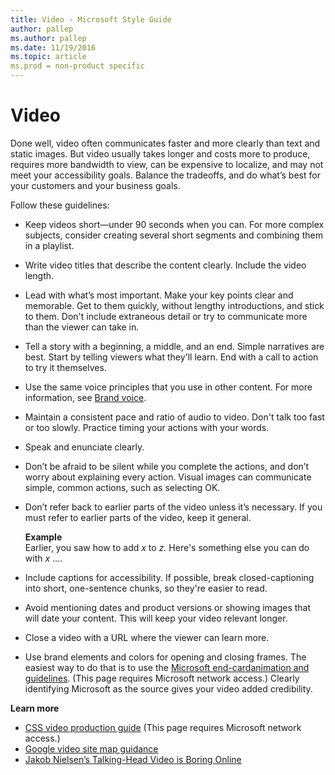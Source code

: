```yaml
---
title: Video - Microsoft Style Guide
author: pallep
ms.author: pallep
ms.date: 11/19/2016
ms.topic: article
ms.prod = non-product specific
---
```


# Video

Done
well, video often communicates faster and more clearly than text and
static images. But video usually takes longer and costs more to
produce, requires more bandwidth to view, can be expensive to
localize, and may not meet your accessibility goals. Balance the
tradeoffs, and do what’s best for your customers and your business
goals.

Follow these guidelines:

  - Keep
    videos short—under 90 seconds when you can. For more complex
    subjects, consider creating several short segments and
    combining them in a playlist.
    
  - Write video titles that describe the content clearly. Include the video length. 
  
  - Lead
    with what’s most important. Make your key points clear and
    memorable. Get to them quickly, without lengthy introductions, and
    stick to them. Don't include extraneous detail or try to
    communicate more than the viewer can take in.
    
  - Tell
    a story with a beginning, a middle, and an end. Simple narratives
    are best. Start by telling viewers what they'll learn. End with a
    call to action to try it themselves.
    
  - Use the same voice principles that you use in other content. For more information, see [Brand voice](/style-guide/brand-voice-above-all-simple-human).
  
  - Maintain
    a consistent pace and ratio of audio to video. Don't talk too fast
    or too slowly. Practice timing your actions with your words.
    
  - Speak and enunciate clearly.
  
  - Don’t
    be afraid to be silent while you complete the actions, and don’t
    worry about explaining every action. Visual images can communicate
    simple, common actions, such as selecting OK.
    
  - Don’t
    refer back to earlier parts of the video unless
    it’s necessary. If you must refer to earlier parts of the video,
    keep it general. 

    **Example**  
Earlier, you saw how to add *x* to *z.* Here's something else you can do with *x* ....

  - Include
    captions for accessibility. If possible, break closed-captioning
    into short, one-sentence chunks, so they're easier to read.
    
  - Avoid
    mentioning dates and product versions or showing images that will
    date your content. This will keep your video relevant longer.
    
  - Close a video with a URL where the viewer can learn more.
  
  - Use brand elements and colors for opening and closing frames. The easiest way to do that is to use the [Microsoft end-card](https://microsoft.sharepoint.com/teams/BrandCentral/Pages/Bundles/Microsoft_logo_endcard_animation.aspx)[animation and guidelines](https://microsoft.sharepoint.com/teams/BrandCentral/Pages/Bundles/Microsoft_logo_endcard_animation.aspx). (This page requires Microsoft network access.) Clearly identifying Microsoft as the source gives your video added credibility.

**Learn more**

  - [CSS video production guide](https://microsoft.sharepoint.com/teams/cssclp/_layouts/15/WopiFrame.aspx?sourcedoc=%7B0C43A47E-BC20-44B3-A1E7-4FDC06EAF830%7D&file=Video%20Production%20Guide.docx&action=default&DefaultItemOpen=1) (This page requires Microsoft network access.)
  - [Google video site map guidance](http://www.reelseo.com/how-video-sitemaps/)
  - [Jakob Nielsen’s Talking-Head Video is Boring Online](http://www.nngroup.com/articles/talking-head-video-is-boring-online/)
